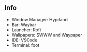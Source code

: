 ## Info
- Window Manager: Hyprland
- Bar: Waybar
- Launcher: Rofi
- Wallpapers: SWWW and Waypaper
- IDE: VSCode
- Terminal: foot
